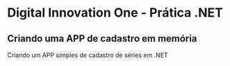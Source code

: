 # Digital Innovation One - Prática .NET

## Criando uma APP de cadastro em memória

Criando um APP simples de cadastro de séries em .NET